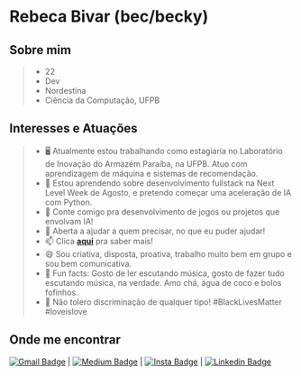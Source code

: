 
# Rebeca Bivar (bec/becky)
## Sobre mim

> * 22
> * Dev
> * Nordestina
> * Ciência da Computação, UFPB

## Interesses e Atuações

> - :desktop_computer: Atualmente estou trabalhando como estagiaria no Laboratório de Inovação do Armazém Paraíba, na UFPB. Atuo com aprendizagem de máquina e sistemas de recomendação.
> - 🌱 Estou aprendendo sobre desenvolvimento fullstack na Next Level Week de Agosto, e pretendo começar uma aceleração de IA com Python.
> - 👯 Conte comigo pra desenvolvimento de jogos ou projetos que envolvam IA!
> - 💬 Aberta a ajudar a quem precisar, no que eu puder ajudar!
> - 📫 Clica [**aqui**](https://bivar.github.io/about.html) pra saber mais!
> - 😄 Sou criativa, disposta, proativa, trabalho muito bem em grupo e sou bem comunicativa.
> - :clown_face: Fun facts: Gosto de ler escutando música, gosto de fazer tudo escutando música, na verdade. Amo chá, água de coco e bolos fofinhos. 
> - :no_good: Não tolero discriminação de qualquer tipo! #BlackLivesMatter #loveislove 

## Onde me encontrar

[![Gmail Badge](https://img.shields.io/badge/-andradebivar@gmail.com-c14438?style=flat-square&logo=Gmail&logoColor=white&link=mailto:andradebivar@gmail.com)](mailto:andradebivar@gmail.com) | [![Medium Badge](https://img.shields.io/badge/-beckyend-blueviolet?style=flat-square&logo=Instagram&logoColor=white&link=http://instagram.com/beckyend)](http://instagram.com/beckyend) | [![Insta Badge](https://img.shields.io/badge/-rbvrr-black?style=flat-square&logo=Medium&logoColor=white&link=https://medium.com/@rbvrr)](https://medium.com/@rbvrr) | [![Linkedin Badge](https://img.shields.io/badge/-RebecaBivar-blue?style=flat-square&logo=Linkedin&logoColor=white&link=https://www.linkedin.com/in/rebecabivar)](https://www.linkedin.com/in/rebecabivar)

